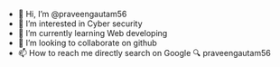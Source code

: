 - 👋 Hi, I’m @praveengautam56
- 👀 I’m interested in Cyber security
- 🌱 I’m currently learning Web developing
- 💞️ I’m looking to collaborate on github
- 📫 How to reach me directly search on Google 🔍 praveengautam56

<!---
praveengautam56/praveengautam56 is a ✨ special ✨ repository because its `README.md` (this file) appears on your GitHub profile.
You can click the Preview link to take a look at your changes.
--->
